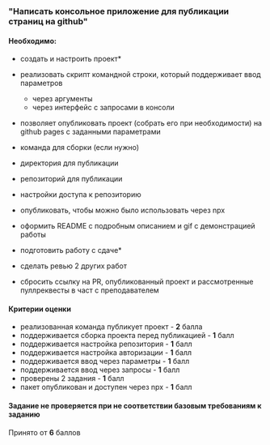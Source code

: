 ### "Написать консольное приложение для публикации страниц на github"

#### Необходимо:

- создать и настроить проект\*

- реализовать скрипт командной строки, который поддерживает ввод параметров

  - через аргументы
  - через интерфейс с запросами в консоли

- позволяет опубликовать проект (собрать его при необходимости) на github pages с заданными параметрами
- команда для сборки (если нужно)
- директория для публикации
- репозиторий для публикации
- настройки доступа к репозиторию

- опубликовать, чтобы можно было использовать через npx
- оформить README с подробным описанием и gif с демонстрацией работы

- подготовить работу с сдаче\*
- сделать ревью 2 других работ
- сбросить ссылку на PR, опубликованный проект и рассмотренные пуллреквесты в част с преподавателем

#### Критерии оценки

- реализованная команда публикует проект - **2** балла
- поддерживается сборка проекта перед публикацией - **1** балл
- поддерживается настройка репозитория - **1** балл
- поддерживается настройка авторизации - **1** балл
- поддерживается ввод через параметры - **1** балл
- поддерживается ввод через запросы - **1** балл
- проверены 2 задания - **1** балл
- пакет опубликован и доступен через npx - **1** балл

#### Задание не проверяется при не соответствии базовым требованиям к заданию

Принято от **6** баллов
